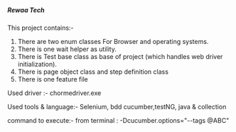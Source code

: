 ##### Rewaa Tech ######

This project contains:-
 1. There are two enum classes For Browser and operating systems.
 2. There is one wait helper as utility.
 3. There is Test base class as base of project (which handles web driver initialization).
 4. There is page object class and step definition class
 5. There is one feature file

Used driver :-
chormedriver.exe

Used tools & language:-
Selenium, bdd cucumber,testNG, java & collection

command to execute:-
from terminal :     -Dcucumber.options="--tags @ABC"


